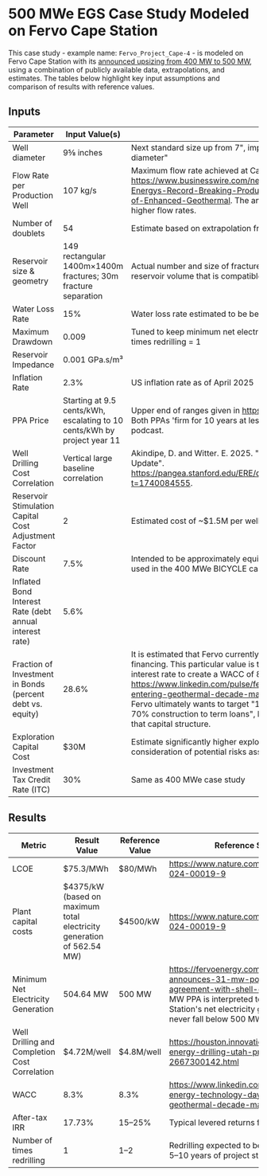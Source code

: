 # 500 MWe EGS Case Study Modeled on Fervo Cape Station

This case study - example name: `Fervo_Project_Cape-4` - is modeled
on Fervo Cape Station with
its [announced upsizing from 400 MW to 500 MW](https://fervoenergy.com/fervo-energy-announces-31-mw-power-purchase-agreement-with-shell-energy/),
using a combination of publicly available data, extrapolations, and estimates. The tables below highlight key input
assumptions and
comparison of results with reference values.

## Inputs

| Parameter                                                 | Input Value(s)                                                           | Source                                                                                                                                                                                                                                                                                                                                                                                                                                                                                                                          |
|-----------------------------------------------------------|--------------------------------------------------------------------------|---------------------------------------------------------------------------------------------------------------------------------------------------------------------------------------------------------------------------------------------------------------------------------------------------------------------------------------------------------------------------------------------------------------------------------------------------------------------------------------------------------------------------------|
| Well diameter                                             | 9⅝ inches                                                                | Next standard size up from 7", implied by announcement of "increasing casing diameter"                                                                                                                                                                                                                                                                                                                                                                                                                                          |
| Flow Rate per Production Well                             | 107 kg/s                                                                 | Maximum flow rate achieved at Cape Station per https://www.businesswire.com/news/home/20240910997008/en/Fervo-Energys-Record-Breaking-Production-Results-Showcase-Rapid-Scale-Up-of-Enhanced-Geothermal. The announced increased casing diameter implies higher flow rates.                                                                                                                                                                                                                                                     |
| Number of doublets                                        | 54                                                                       | Estimate based on extrapolation from Project Red and Fervo_Project_Cape-3                                                                                                                                                                                                                                                                                                                                                                                                                                                       |
| Reservoir size & geometry                                 | 149 rectangular 1400m×1400m fractures; 30m fracture separation           | Actual number and size of fractures not known; inputs chosen to create reservoir volume that is compatible with required heat extraction profile.                                                                                                                                                                                                                                                                                                                                                                               |
| Water Loss Rate                                           | 15%                                                                      | Water loss rate estimated to be between 10 and 20%                                                                                                                                                                                                                                                                                                                                                                                                                                                                              |
| Maximum Drawdown                                          | 0.009                                                                    | Tuned to keep minimum net electricity generation ≥ 500 MWe and number of times redrilling = 1                                                                                                                                                                                                                                                                                                                                                                                                                                   |
| Reservoir Impedance                                       | 0.001 GPa.s/m³                                                           |                                                                                                                                                                                                                                                                                                                                                                                                                                                                                                                                 |
| Inflation Rate                                            | 2.3%                                                                     | US inflation rate as of April 2025                                                                                                                                                                                                                                                                                                                                                                                                                                                                                              |
| PPA Price                                                 | Starting at 9.5 cents/kWh, escalating to 10 cents/kWh by project year 11 | Upper end of ranges given in https://atb.nrel.gov/electricity/2024/geothermal. Both PPAs 'firm for 10 years at less than $100/MWh' estimate given in a podcast.                                                                                                                                                                                                                                                                                                                                                                 |
| Well Drilling Cost Correlation                            | Vertical large baseline correlation                                      | Akindipe, D. and Witter. E. 2025. "2025 Geothermal Drilling Cost Curves Update". https://pangea.stanford.edu/ERE/db/GeoConf/papers/SGW/2025/Akindipe.pdf?t=1740084555.                                                                                                                                                                                                                                                                                                                                                          |
| Reservoir Stimulation Capital Cost Adjustment Factor      | 2                                                                        | Estimated cost of ~$1.5M per well falls within typical range of $0.5–2M                                                                                                                                                                                                                                                                                                                                                                                                                                                         |
| Discount Rate                                             | 7.5%                                                                     | Intended to be approximately equivalent to the 8% inflated equity interest rate used in the 400 MWe BICYCLE case study (Fervo_Project_Cape-3)                                                                                                                                                                                                                                                                                                                                                                                   |
| Inflated Bond Interest Rate (debt annual interest rate)   | 5.6%                                                                     |                                                                                                                                                                                                                                                                                                                                                                                                                                                                                                                                 |
| Fraction of Investment in Bonds (percent debt vs. equity) | 28.6%                                                                    | It is estimated that Fervo currently has more equity financing than debt financing. This particular value is tuned  in conjunction with discount rate and interest rate to create a WACC of 8.3% per https://www.linkedin.com/pulse/fervo-energy-technology-day-2024-entering-geothermal-decade-matson-n4stc. Note that this source says that Fervo ultimately wants to target "15% sponsor equity, 15% bridge loan, and 70% construction to term loans", but this case study does not attempt to model that capital structure. |
| Exploration Capital Cost                                  | $30M                                                                     | Estimate significantly higher exploration costs than default correlation in consideration of potential risks associated with FOAK EGS projects                                                                                                                                                                                                                                                                                                                                                                                  |
| Investment Tax Credit Rate (ITC)                          | 30%                                                                      | Same as 400 MWe case study                                                                                                                                                                                                                                                                                                                                                                                                                                                                                                      |

## Results

| Metric                                        | Result Value                                                          | Reference Value | Reference Source                                                                                                                                                                                                      |
|-----------------------------------------------|-----------------------------------------------------------------------|-----------------|-----------------------------------------------------------------------------------------------------------------------------------------------------------------------------------------------------------------------|
| LCOE                                          | $75.3/MWh                                                             | $80/MWh         | https://www.nature.com/articles/s44359-024-00019-9                                                                                                                                                                    |
| Plant capital costs                           | $4375/kW (based on maximum total electricity generation of 562.54 MW) | $4500/kW        | https://www.nature.com/articles/s44359-024-00019-9                                                                                                                                                                    |
| Minimum Net Electricity Generation            | 504.64 MW                                                             | 500 MW          | https://fervoenergy.com/fervo-energy-announces-31-mw-power-purchase-agreement-with-shell-energy/. The 500 MW PPA is interpreted to mean that Cape Station's net electricity generation must never fall below 500 MWe. |
| Well Drilling and Completion Cost Correlation | $4.72M/well                                                           | $4.8M/well      | https://houston.innovationmap.com/fervo-energy-drilling-utah-project-2667300142.html                                                                                                                                  |
| WACC                                          | 8.3%                                                                  | 8.3%            | https://www.linkedin.com/pulse/fervo-energy-technology-day-2024-entering-geothermal-decade-matson-n4stc                                                                                                               |
| After-tax IRR                                 | 17.73%                                                                | 15–25%          | Typical levered returns for energy projects                                                                                                                                                                           |
| Number of times redrilling                    | 1                                                                     | 1–2             | Redrilling expected to be required within 5–10 years of project start                                                                                                                                                 |
